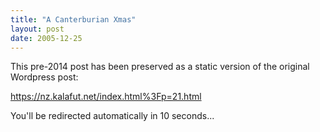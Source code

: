 ```yaml
---
title: "A Canterburian Xmas"
layout: post
date: 2005-12-25
---
```


This pre-2014 post has been preserved as a static version of the original Wordpress post:

https://nz.kalafut.net/index.html%3Fp=21.html

You'll be redirected automatically in 10 seconds...

<head>
  <meta http-equiv="refresh" content="10;url=https://nz.kalafut.net/index.html%3Fp=21.html">
</head>

